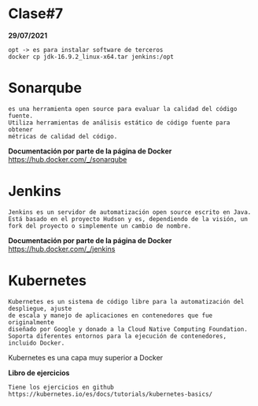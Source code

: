 Clase#7
===
**29/07/2021**

    opt -> es para instalar software de terceros
    docker cp jdk-16.9.2_linux-x64.tar jenkins:/opt

Sonarqube
==
    es una herramienta open source para evaluar la calidad del código fuente.
    Utiliza herramientas de análisis estático de código fuente para obtener 
    métricas de calidad del código.
**Documentación por parte de la página de Docker** https://hub.docker.com/_/sonarqube

Jenkins 
===
    Jenkins es un servidor de automatización open source escrito en Java.
    Está basado en el proyecto Hudson y es, dependiendo de la visión, un
    fork del proyecto o simplemente un cambio de nombre.
**Documentación por parte de la página de Docker** 
https://hub.docker.com/_/jenkins
    
Kubernetes
===
    Kubernetes es un sistema de código libre para la automatización del despliegue, ajuste
    de escala y manejo de aplicaciones en contenedores que fue originalmente
    diseñado por Google y donado a la Cloud Native Computing Foundation.
    Soporta diferentes entornos para la ejecución de contenedores, incluido Docker.


Kubernetes es una capa muy superior a Docker


**Libro de ejercicios** 

    Tiene los ejercicios en github
    https://kubernetes.io/es/docs/tutorials/kubernetes-basics/
    



    

